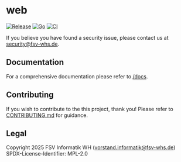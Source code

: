 # web

[![Release](https://img.shields.io/github/v/release/fachschaftinformatik/web?include_prereleases&label=Release)](https://github.com/fachschaftinformatik/web/releases/latest)
[![Go](https://img.shields.io/github/go-mod/go-version/fachschaftinformatik/web/main?label=Go)](https://github.com/fachschaftinformatik/web/blob/main/go.mod)
[![CI](https://img.shields.io/github/actions/workflow/status/fachschaftinformatik/web/ci.yaml?label=CI)](https://github.com/fachschaftinformatik/web/actions/workflows/ci.yaml)

If you believe you have found a security issue, please contact us at security@fsv-whs.de.

## Documentation

For a comprehensive documentation please refer to [/docs](/docs).

## Contributing

If you wish to contribute to the this project, thank you!
Please refer to [CONTRIBUTING.md](https://github.com/fachschaftinformatik/web/blob/main/CONTRIBUTING.md) for guidance.

## Legal

Copyright 2025 FSV Informatik WH (<a href="mailto:vorstand.informatik&amp;#64;fsv-whs.de">vorstand.informatik&#64;fsv-whs.de</a>)<br>
SPDX-License-Identifier: MPL-2.0

